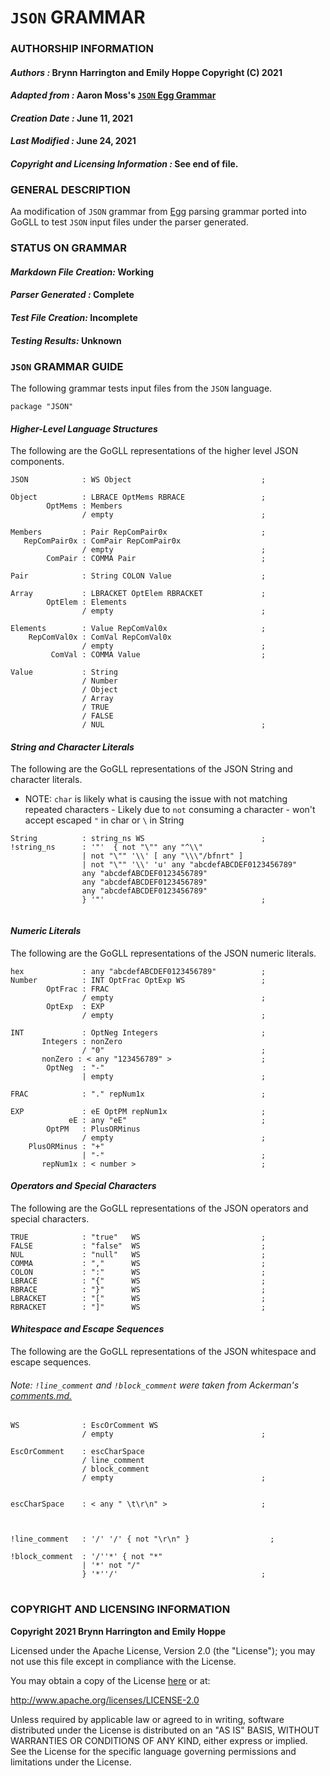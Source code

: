 # **`JSON` GRAMMAR**
### **AUTHORSHIP INFORMATION**
#### *Authors :* Brynn Harrington and Emily Hoppe Copyright (C) 2021
#### *Adapted from :* Aaron Moss's [`JSON` Egg Grammar](https://github.com/bruceiv/egg/blob/deriv/grammars/JSON-u.egg)
#### *Creation Date :* June 11, 2021 
#### *Last Modified :* June 24, 2021
#### *Copyright and Licensing Information :* See end of file.

###  **GENERAL DESCRIPTION**
Aa modification of `JSON` grammar from [Egg](https://github.com/bruceiv/egg/blob/deriv/grammars/JSON-u.egg) parsing grammar ported into GoGLL to test `JSON` input files under the parser generated.
### **STATUS ON GRAMMAR**
#### *Markdown File Creation:* Working 
#### *Parser Generated :* Complete
#### *Test File Creation:* Incomplete
#### *Testing Results:* Unknown
### **`JSON` GRAMMAR GUIDE**
The following grammar tests input files from the `JSON` language.
```
package "JSON" 
```
#### ***Higher-Level Language Structures***
The following are the GoGLL representations of the higher level JSON components.
```
JSON            : WS Object                             ;

Object          : LBRACE OptMems RBRACE                 ;
        OptMems : Members 
                / empty                                 ;

Members         : Pair RepComPair0x                     ;
   RepComPair0x : ComPair RepComPair0x  
                / empty                                 ; 
        ComPair : COMMA Pair                            ;      

Pair            : String COLON Value                    ;

Array           : LBRACKET OptElem RBRACKET             ;
        OptElem : Elements 
                / empty                                 ;

Elements        : Value RepComVal0x                     ;
    RepComVal0x : ComVal RepComVal0x
                / empty                                 ; 
         ComVal : COMMA Value                           ;

Value           : String 
                / Number 
                / Object 
                / Array 
                / TRUE 
                / FALSE 
                / NUL                                   ;
```  
#### ***String and Character Literals***
The following are the GoGLL representations of the JSON String and character literals.
- NOTE: `char` is likely what is causing the issue with not matching repeated characters 
        - Likely due to `not` consuming a character
        - won't accept escaped `"` in char or `\` in String
        
```
String          : string_ns WS                          ;
!string_ns      : '"'  { not "\"" any "^\\" 
                | not "\"" '\\' [ any "\\\"/bfnrt" ] 
                | not "\"" '\\' 'u' any "abcdefABCDEF0123456789" 
                any "abcdefABCDEF0123456789"
                any "abcdefABCDEF0123456789"
                any "abcdefABCDEF0123456789"
                } '"'                                   ;             
  
```
#### ***Numeric Literals***
The following are the GoGLL representations of the JSON numeric literals.
```
hex             : any "abcdefABCDEF0123456789"          ;        
Number          : INT OptFrac OptExp WS                 ;
        OptFrac : FRAC
                / empty                                 ;
        OptExp  : EXP
                / empty                                 ;

INT             : OptNeg Integers                       ;
       Integers : nonZero
                / "0"                                   ;
       nonZero : < any "123456789" >                    ;
        OptNeg  : "-"
                | empty                                 ;
                       
FRAC            : "." repNum1x                          ;

EXP             : eE OptPM repNum1x                     ;
             eE : any "eE"                              ;
        OptPM   : PlusORMinus
                / empty                                 ;
    PlusORMinus : "+"
                | "-"                                   ;
       repNum1x : < number >                            ;

```
#### ***Operators and Special Characters***
The following are the GoGLL representations of the JSON operators and special characters.
```
TRUE            : "true"   WS                           ;
FALSE           : "false"  WS                           ;
NUL             : "null"   WS                           ;
COMMA           : ","      WS                           ;
COLON           : ":"      WS                           ;
LBRACE          : "{"      WS                           ;
RBRACE          : "}"      WS                           ;
LBRACKET        : "["      WS                           ;              
RBRACKET        : "]"      WS                           ;
```
#### ***Whitespace and Escape Sequences***
The following are the GoGLL representations of the JSON whitespace and escape sequences.
###### *Note:* `!line_comment` and `!block_comment` were taken from Ackerman's [comments.md.](https://github.com/bruceiv/pegll/tree/main/examples/comments) 
```
WS              : EscOrComment WS
                / empty                                 ;

EscOrComment    : escCharSpace 
                / line_comment
                / block_comment                         
                / empty                                 ;
                

escCharSpace    : < any " \t\r\n" >                     ;



!line_comment   : '/' '/' { not "\r\n" }                  ;               

!block_comment  : '/''*' { not "*" 
                | '*' not "/" 
                } '*''/'                                ;
```
#
### **COPYRIGHT AND LICENSING INFORMATION**
**Copyright 2021 Brynn Harrington and Emily Hoppe**

Licensed under the Apache License, Version 2.0 (the "License"); you may not use this file except in compliance with the License.

You may obtain a copy of the License [here](http://www.apache.org/licenses/LICENSE-2.0) or at:

http://www.apache.org/licenses/LICENSE-2.0

Unless required by applicable law or agreed to in writing, software distributed under the License is distributed on an "AS IS" BASIS, WITHOUT WARRANTIES OR CONDITIONS OF ANY KIND, either express or implied. See the License for the specific language governing permissions and limitations under the License.